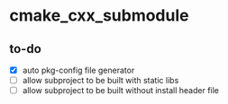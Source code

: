 # cmake_cxx_submodule

## to-do

- [x] auto pkg-config file generator
- [ ] allow subproject to be built with static libs
- [ ] allow subproject to be built without install header file
